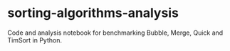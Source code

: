 # sorting-algorithms-analysis
Code and analysis notebook for benchmarking Bubble, Merge, Quick and TimSort in Python.
